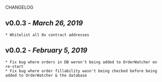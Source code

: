 CHANGELOG

## v0.0.3 - _March 26, 2019_

    * Whitelist all 0x contract addresses

## v0.0.2 - _February 5, 2019_

    * Fix bug where orders in DB weren't being added to OrderWatcher on re-start
    * Fix bug where order fillability wasn't being checked before being added to OrderWatcher & the database
